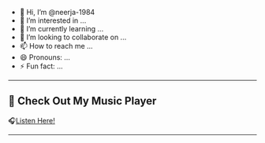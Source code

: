 - 👋 Hi, I’m @neerja-1984
- 👀 I’m interested in ...
- 🌱 I’m currently learning ...
- 💞️ I’m looking to collaborate on ...
- 📫 How to reach me ...
- 😄 Pronouns: ...
- ⚡ Fun fact: ...

<!---
neerja-1984/neerja-1984 is a ✨ special ✨ repository because its `README.md` (this file) appears on your GitHub profile.
You can click the Preview link to take a look at your changes.
--->

---------------

## 🎵 Check Out My Music Player  
🎧[Listen Here!](https://neerja-1984.github.io/music-player/)


------------------
